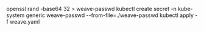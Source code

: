 openssl rand -base64 32 > weave-passwd
kubectl create secret -n kube-system generic weave-passwd --from-file=./weave-passwd
kubectl apply -f weave.yaml
